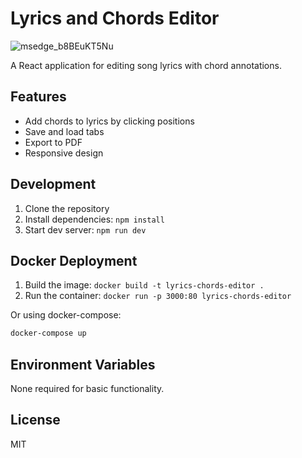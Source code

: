 # Lyrics and Chords Editor
![msedge_b8BEuKT5Nu](https://github.com/user-attachments/assets/7c175bd9-5d2a-4258-a65c-e549ea9b1ca2)

A React application for editing song lyrics with chord annotations.

## Features

- Add chords to lyrics by clicking positions
- Save and load tabs
- Export to PDF
- Responsive design

## Development

1. Clone the repository
2. Install dependencies: `npm install`
3. Start dev server: `npm run dev`

## Docker Deployment

1. Build the image: `docker build -t lyrics-chords-editor .`
2. Run the container: `docker run -p 3000:80 lyrics-chords-editor`

Or using docker-compose:

```bash
docker-compose up
```

## Environment Variables

None required for basic functionality.

## License

MIT
